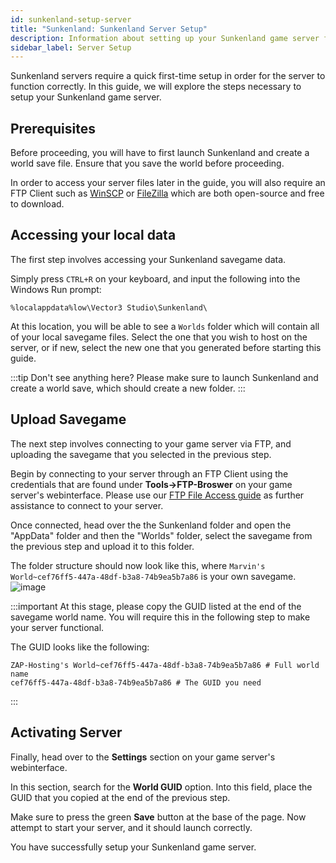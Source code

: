 ```yaml
---
id: sunkenland-setup-server
title: "Sunkenland: Sunkenland Server Setup"
description: Information about setting up your Sunkenland game server from ZAP-Hosting - ZAP-Hosting.com documentation
sidebar_label: Server Setup
---
```


Sunkenland servers require a quick first-time setup in order for the server to function correctly. In this guide, we will explore the steps necessary to setup your Sunkenland game server.

## Prerequisites
Before proceeding, you will have to first launch Sunkenland and create a world save file. Ensure that you save the world before proceeding.

In order to access your server files later in the guide, you will also require an FTP Client such as [WinSCP](https://winscp.net/eng/index.php) or [FileZilla](https://filezilla-project.org/) which are both open-source and free to download.

## Accessing your local data
The first step involves accessing your Sunkenland savegame data.

Simply press `CTRL+R` on your keyboard, and input the following into the Windows Run prompt:
```
%localappdata%low\Vector3 Studio\Sunkenland\
```

At this location, you will be able to see a `Worlds` folder which will contain all of your local savegame files. Select the one that you wish to host on the server, or if new, select the new one that you generated before starting this guide.

:::tip
Don't see anything here? Please make sure to launch Sunkenland and create a world save, which should create a new folder.
:::

## Upload Savegame
The next step involves connecting to your game server via FTP, and uploading the savegame that you selected in the previous step.

Begin by connecting to your server through an FTP Client using the credentials that are found under **Tools->FTP-Broswer** on your game server's webinterface. Please use our [FTP File Access guide](https://zap-hosting.com/guides/docs/gameserver-ftpaccess) as further assistance to connect to your server.

Once connected, head over the the Sunkenland folder and open the "AppData" folder and then the "Worlds" folder, select the savegame from the previous step and upload it to this folder.

The folder structure should now look like this, where `Marvin's World~cef76ff5-447a-48df-b3a8-74b9ea5b7a86` is your own savegame.
![image](https://github.com/zaphosting/docs/assets/13604413/40aecc3b-4a8a-4477-8c09-d56ec412883e)

:::important
At this stage, please copy the GUID listed at the end of the savegame world name. You will require this in the following step to make your server functional.

The GUID looks like the following:
```
ZAP-Hosting's World~cef76ff5-447a-48df-b3a8-74b9ea5b7a86 # Full world name
cef76ff5-447a-48df-b3a8-74b9ea5b7a86 # The GUID you need
```
:::

## Activating Server
Finally, head over to the **Settings** section on your game server's webinterface. 

In this section, search for the **World GUID** option. Into this field, place the GUID that you copied at the end of the previous step.

Make sure to press the green **Save** button at the base of the page. Now attempt to start your server, and it should launch correctly.

You have successfully setup your Sunkenland game server.
